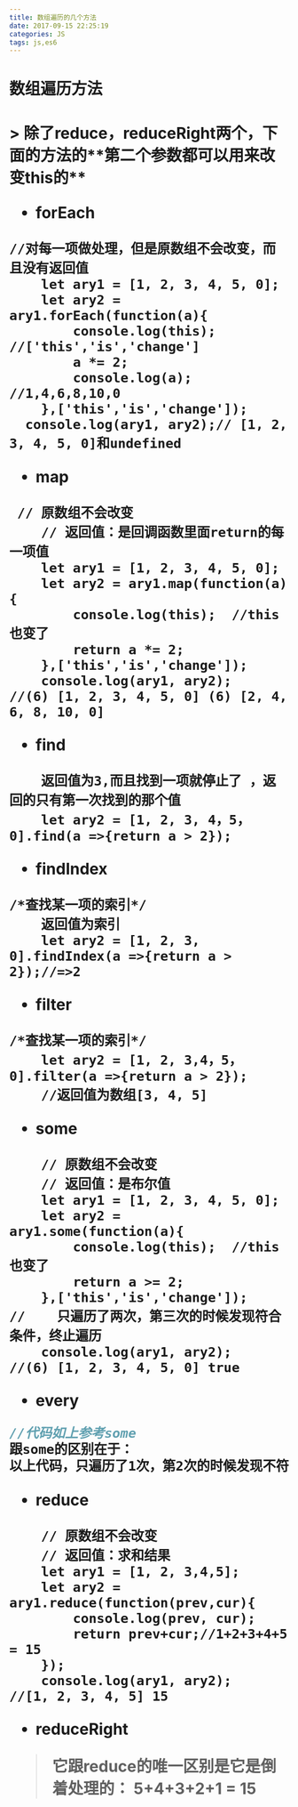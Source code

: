 ```yaml
---
title: 数组遍历的几个方法
date: 2017-09-15 22:25:19
categories: JS
tags: js,es6
---
```


<H1 style="text-align=center">数组遍历方法<H1>
>  除了reduce，reduceRight两个，下面的方法的**第二个参数都可以用来改变this的**

- **forEach**
```
//对每一项做处理，但是原数组不会改变，而且没有返回值
    let ary1 = [1, 2, 3, 4, 5, 0];
    let ary2 = ary1.forEach(function(a){
        console.log(this);   //['this','is','change']
        a *= 2;
        console.log(a);    //1,4,6,8,10,0
    },['this','is','change']);
  console.log(ary1, ary2);// [1, 2, 3, 4, 5, 0]和undefined
```
- **map**
```
 // 原数组不会改变
    // 返回值：是回调函数里面return的每一项值
    let ary1 = [1, 2, 3, 4, 5, 0];
    let ary2 = ary1.map(function(a){
        console.log(this);  //this也变了
        return a *= 2;
    },['this','is','change']);
    console.log(ary1, ary2);    //(6) [1, 2, 3, 4, 5, 0] (6) [2, 4, 6, 8, 10, 0]
```
- **find**  
```
	返回值为3,而且找到一项就停止了 ，返回的只有第一次找到的那个值
    let ary2 = [1, 2, 3, 4，5，0].find(a =>{return a > 2});
```
- **findIndex**
```
/*查找某一项的索引*/
	返回值为索引
    let ary2 = [1, 2, 3, 0].findIndex(a =>{return a > 2});//=>2
```
- **filter**
```
/*查找某一项的索引*/
    let ary2 = [1, 2, 3,4，5， 0].filter(a =>{return a > 2});
    //返回值为数组[3, 4, 5]
```
- **some**
```
    // 原数组不会改变
    // 返回值：是布尔值
    let ary1 = [1, 2, 3, 4, 5, 0];
    let ary2 = ary1.some(function(a){
        console.log(this);  //this也变了
        return a >= 2;
    },['this','is','change']);
//    只遍历了两次，第三次的时候发现符合条件，终止遍历
    console.log(ary1, ary2);    //(6) [1, 2, 3, 4, 5, 0] true
```
- **every**
```javascript
//代码如上参考some
跟some的区别在于：
以上代码，只遍历了1次，第2次的时候发现不符合条件，就会终止遍历，返回false
```
- **reduce**
```
    // 原数组不会改变
    // 返回值：求和结果
    let ary1 = [1, 2, 3,4,5];
    let ary2 = ary1.reduce(function(prev,cur){
        console.log(prev, cur);
        return prev+cur;//1+2+3+4+5 = 15
    });
    console.log(ary1, ary2);    //[1, 2, 3, 4, 5] 15
```
- **reduceRight**
> 它跟reduce的唯一区别是它是倒着处理的： 5+4+3+2+1 = 15
